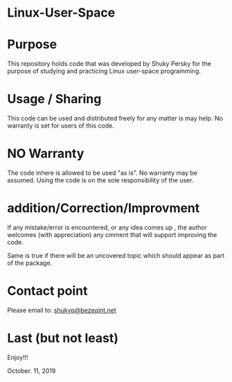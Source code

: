 # Linux-User-Space

# Purpose
This repository holds code that was developed by Shuky Persky for the purpose of 
studying and practicing Linux user-space programming.

# Usage / Sharing
This code can be used and distributed freely for any matter is may help.
No warranty is set for users of this code.

# NO Warranty
The code inhere is allowed to be used "as is". No warranty may be assumed.
Using the code is on the sole responsibility of the user.

# addition/Correction/Improvment
If any mistake/error is encountered, or any idea comes up , the author welcomes 
(with appreciation) any cmment that will support improving the code.

Same is true if there will be an uncovered topic which should appear as part 
of the package.

# Contact point
Please email to: shukyp@bezeqint.net

# Last (but not least)
Enjoy!!!

October. 11, 2019


